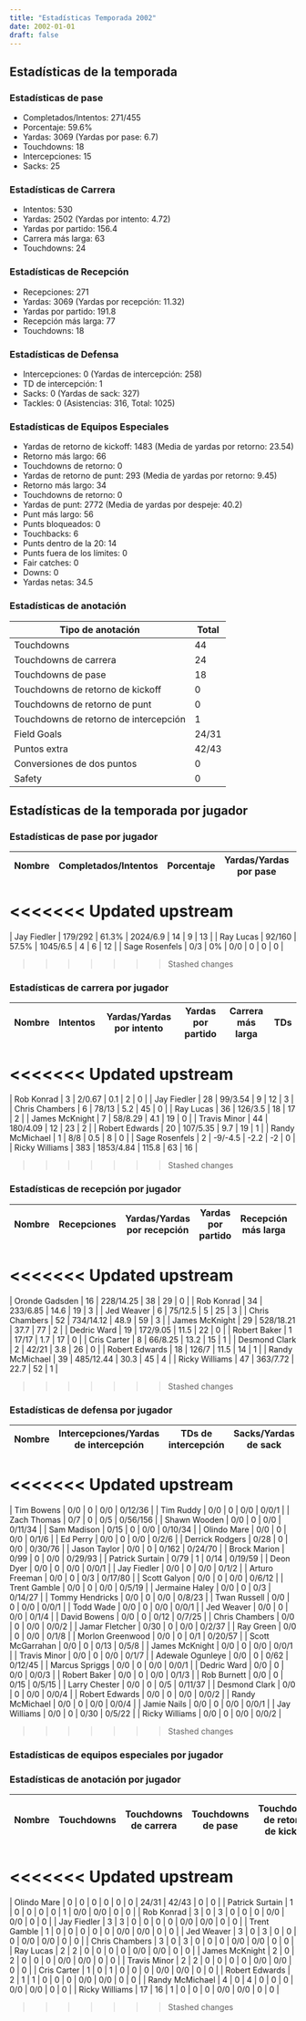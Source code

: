 ```yaml
---
title: "Estadísticas Temporada 2002"
date: 2002-01-01
draft: false
---
```


## Estadísticas de la temporada
### Estadísticas de pase
* Completados/Intentos: 271/455
* Porcentaje: 59.6%
* Yardas: 3069 (Yardas por pase: 6.7)
* Touchdowns: 18
* Intercepciones: 15
* Sacks: 25

### Estadísticas de Carrera
* Intentos: 530
* Yardas: 2502 (Yardas por intento: 4.72)
* Yardas por partido: 156.4
* Carrera más larga: 63
* Touchdowns: 24

### Estadísticas de Recepción
* Recepciones: 271
* Yardas: 3069 (Yardas por recepción: 11.32)
* Yardas por partido: 191.8
* Recepción más larga: 77
* Touchdowns: 18

### Estadísticas de Defensa
* Intercepciones: 0 (Yardas de intercepción: 258)
* TD de intercepción: 1
* Sacks: 0 (Yardas de sack: 327)
* Tackles: 0 (Asistencias: 316, Total: 1025)

### Estadísticas de Equipos Especiales
* Yardas de retorno de kickoff: 1483 (Media de yardas por retorno: 23.54)
* Retorno más largo: 66
* Touchdowns de retorno: 0
* Yardas de retorno de punt: 293 (Media de yardas por retorno: 9.45)
* Retorno más largo: 34
* Touchdowns de retorno: 0
* Yardas de punt: 2772 (Media de yardas por despeje: 40.2)
* Punt más largo: 56
* Punts bloqueados: 0
* Touchbacks: 6
* Punts dentro de la 20: 14
* Punts fuera de los límites: 0
* Fair catches: 0
* Downs: 0
* Yardas netas: 34.5

### Estadísticas de anotación
| Tipo de anotación | Total |
|-------------------|-------|
| Touchdowns | 44 |
| Touchdowns de carrera | 24 |
| Touchdowns de pase | 18 |
| Touchdowns de retorno de kickoff | 0 |
| Touchdowns de retorno de punt | 0 |
| Touchdowns de retorno de intercepción | 1 |
| Field Goals | 24/31 |
| Puntos extra | 42/43 |
| Conversiones de dos puntos | 0 |
| Safety | 0 |

## Estadísticas de la temporada por jugador
### Estadísticas de pase por jugador
| Nombre | Completados/Intentos | Porcentaje | Yardas/Yardas por pase | TDs | Intercepciones | Sacks |
|--------|----------------------|------------|------------------------|-----|----------------|-------|
<<<<<<< Updated upstream
=======
| Jay Fiedler | 179/292 | 61.3% | 2024/6.9 | 14 | 9 | 13 |
| Ray Lucas | 92/160 | 57.5% | 1045/6.5 | 4 | 6 | 12 |
| Sage Rosenfels | 0/3 | 0% | 0/0 | 0 | 0 | 0 |
>>>>>>> Stashed changes


### Estadísticas de carrera por jugador
| Nombre | Intentos | Yardas/Yardas por intento | Yardas por partido | Carrera más larga | TDs |
|--------|----------|--------------------------|--------------------|-------------------|-----|
<<<<<<< Updated upstream
=======
| Rob Konrad | 3 | 2/0.67 | 0.1 | 2 | 0 |
| Jay Fiedler | 28 | 99/3.54 | 9 | 12 | 3 |
| Chris Chambers | 6 | 78/13 | 5.2 | 45 | 0 |
| Ray Lucas | 36 | 126/3.5 | 18 | 17 | 2 |
| James McKnight | 7 | 58/8.29 | 4.1 | 19 | 0 |
| Travis Minor | 44 | 180/4.09 | 12 | 23 | 2 |
| Robert Edwards | 20 | 107/5.35 | 9.7 | 19 | 1 |
| Randy McMichael | 1 | 8/8 | 0.5 | 8 | 0 |
| Sage Rosenfels | 2 | -9/-4.5 | -2.2 | -2 | 0 |
| Ricky Williams | 383 | 1853/4.84 | 115.8 | 63 | 16 |
>>>>>>> Stashed changes


### Estadísticas de recepción por jugador
| Nombre | Recepciones | Yardas/Yardas por recepción | Yardas por partido | Recepción más larga | TDs |
|--------|-------------|----------------------------|--------------------|---------------------|-----|
<<<<<<< Updated upstream
=======
| Oronde Gadsden | 16 | 228/14.25 | 38 | 29 | 0 |
| Rob Konrad | 34 | 233/6.85 | 14.6 | 19 | 3 |
| Jed Weaver | 6 | 75/12.5 | 5 | 25 | 3 |
| Chris Chambers | 52 | 734/14.12 | 48.9 | 59 | 3 |
| James McKnight | 29 | 528/18.21 | 37.7 | 77 | 2 |
| Dedric Ward | 19 | 172/9.05 | 11.5 | 22 | 0 |
| Robert Baker | 1 | 17/17 | 1.7 | 17 | 0 |
| Cris Carter | 8 | 66/8.25 | 13.2 | 15 | 1 |
| Desmond Clark | 2 | 42/21 | 3.8 | 26 | 0 |
| Robert Edwards | 18 | 126/7 | 11.5 | 14 | 1 |
| Randy McMichael | 39 | 485/12.44 | 30.3 | 45 | 4 |
| Ricky Williams | 47 | 363/7.72 | 22.7 | 52 | 1 |
>>>>>>> Stashed changes


### Estadísticas de defensa por jugador
| Nombre | Intercepciones/Yardas de intercepción | TDs de intercepción | Sacks/Yardas de sack | Tackles/Asistencias/Total |
|--------|--------------------------------------|---------------------|-----------------------|--------------------------|
<<<<<<< Updated upstream
=======
| Tim Bowens | 0/0 | 0 | 0/0 | 0/12/36 |
| Tim Ruddy | 0/0 | 0 | 0/0 | 0/0/1 |
| Zach Thomas | 0/7 | 0 | 0/5 | 0/56/156 |
| Shawn Wooden | 0/0 | 0 | 0/0 | 0/11/34 |
| Sam Madison | 0/15 | 0 | 0/0 | 0/10/34 |
| Olindo Mare | 0/0 | 0 | 0/0 | 0/1/6 |
| Ed Perry | 0/0 | 0 | 0/0 | 0/2/6 |
| Derrick Rodgers | 0/28 | 0 | 0/0 | 0/30/76 |
| Jason Taylor | 0/0 | 0 | 0/162 | 0/24/70 |
| Brock Marion | 0/99 | 0 | 0/0 | 0/29/93 |
| Patrick Surtain | 0/79 | 1 | 0/14 | 0/19/59 |
| Deon Dyer | 0/0 | 0 | 0/0 | 0/0/1 |
| Jay Fiedler | 0/0 | 0 | 0/0 | 0/1/2 |
| Arturo Freeman | 0/0 | 0 | 0/3 | 0/17/80 |
| Scott Galyon | 0/0 | 0 | 0/0 | 0/6/12 |
| Trent Gamble | 0/0 | 0 | 0/0 | 0/5/19 |
| Jermaine Haley | 0/0 | 0 | 0/3 | 0/14/27 |
| Tommy Hendricks | 0/0 | 0 | 0/0 | 0/8/23 |
| Twan Russell | 0/0 | 0 | 0/0 | 0/0/1 |
| Todd Wade | 0/0 | 0 | 0/0 | 0/0/1 |
| Jed Weaver | 0/0 | 0 | 0/0 | 0/1/4 |
| David Bowens | 0/0 | 0 | 0/12 | 0/7/25 |
| Chris Chambers | 0/0 | 0 | 0/0 | 0/0/2 |
| Jamar Fletcher | 0/30 | 0 | 0/0 | 0/2/37 |
| Ray Green | 0/0 | 0 | 0/0 | 0/1/8 |
| Morlon Greenwood | 0/0 | 0 | 0/1 | 0/20/57 |
| Scott McGarrahan | 0/0 | 0 | 0/13 | 0/5/8 |
| James McKnight | 0/0 | 0 | 0/0 | 0/0/1 |
| Travis Minor | 0/0 | 0 | 0/0 | 0/1/7 |
| Adewale Ogunleye | 0/0 | 0 | 0/62 | 0/12/45 |
| Marcus Spriggs | 0/0 | 0 | 0/0 | 0/0/1 |
| Dedric Ward | 0/0 | 0 | 0/0 | 0/0/3 |
| Robert Baker | 0/0 | 0 | 0/0 | 0/1/3 |
| Rob Burnett | 0/0 | 0 | 0/15 | 0/5/15 |
| Larry Chester | 0/0 | 0 | 0/5 | 0/11/37 |
| Desmond Clark | 0/0 | 0 | 0/0 | 0/0/4 |
| Robert Edwards | 0/0 | 0 | 0/0 | 0/0/2 |
| Randy McMichael | 0/0 | 0 | 0/0 | 0/0/4 |
| Jamie Nails | 0/0 | 0 | 0/0 | 0/0/1 |
| Jay Williams | 0/0 | 0 | 0/30 | 0/5/22 |
| Ricky Williams | 0/0 | 0 | 0/0 | 0/0/2 |
>>>>>>> Stashed changes


### Estadísticas de equipos especiales por jugador
<!-- Puedes agregar aquí tablas para KickoffReturn, PuntReturn, Punting, Kicking si lo necesitas -->

### Estadísticas de anotación por jugador
| Nombre | Touchdowns | Touchdowns de carrera | Touchdowns de pase | Touchdowns de retorno de kickoff | Touchdowns de retorno de punt | Touchdowns de retorno de intercepción | Field Goals | Puntos extra | Conversiones de dos puntos | Safety |
|--------|------------|----------------|---------------------|----------------------------------|-------------------------------|----------------------------------|------------|--------------|--------------------------|--------|
<<<<<<< Updated upstream
=======
| Olindo Mare | 0 | 0 | 0 | 0 | 0 | 0 | 24/31 | 42/43 | 0 | 0 |
| Patrick Surtain | 1 | 0 | 0 | 0 | 0 | 1 | 0/0 | 0/0 | 0 | 0 |
| Rob Konrad | 3 | 0 | 3 | 0 | 0 | 0 | 0/0 | 0/0 | 0 | 0 |
| Jay Fiedler | 3 | 3 | 0 | 0 | 0 | 0 | 0/0 | 0/0 | 0 | 0 |
| Trent Gamble | 1 | 0 | 0 | 0 | 0 | 0 | 0/0 | 0/0 | 0 | 0 |
| Jed Weaver | 3 | 0 | 3 | 0 | 0 | 0 | 0/0 | 0/0 | 0 | 0 |
| Chris Chambers | 3 | 0 | 3 | 0 | 0 | 0 | 0/0 | 0/0 | 0 | 0 |
| Ray Lucas | 2 | 2 | 0 | 0 | 0 | 0 | 0/0 | 0/0 | 0 | 0 |
| James McKnight | 2 | 0 | 2 | 0 | 0 | 0 | 0/0 | 0/0 | 0 | 0 |
| Travis Minor | 2 | 2 | 0 | 0 | 0 | 0 | 0/0 | 0/0 | 0 | 0 |
| Cris Carter | 1 | 0 | 1 | 0 | 0 | 0 | 0/0 | 0/0 | 0 | 0 |
| Robert Edwards | 2 | 1 | 1 | 0 | 0 | 0 | 0/0 | 0/0 | 0 | 0 |
| Randy McMichael | 4 | 0 | 4 | 0 | 0 | 0 | 0/0 | 0/0 | 0 | 0 |
| Ricky Williams | 17 | 16 | 1 | 0 | 0 | 0 | 0/0 | 0/0 | 0 | 0 |
>>>>>>> Stashed changes
